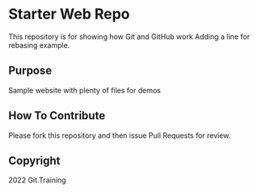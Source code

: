 # Starter Web Repo

This repository is for showing how Git and GitHub work
Adding a line for rebasing example.

## Purpose

Sample website with plenty of files for demos

## How To Contribute

Please fork this repository and then issue Pull Requests for review.

## Copyright

2022 Git.Training